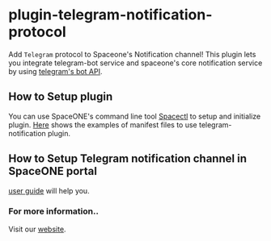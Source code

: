 # plugin-telegram-notification-protocol

Add `Telegram` protocol to Spaceone's Notification channel! This plugin lets you integrate telegram-bot service and spaceone's core notification service by using [telegram's bot API](https://core.telegram.org/bots/api). <br>

## How to Setup plugin
You can use SpaceONE's command line tool [Spacectl](https://github.com/cloudforet-io/spacectl) to setup and initialize plugin. 
[Here](https://github.com/cloudforet-io/plugin-telegram-noti-protocol/tree/master/test/spacectl) shows the examples of manifest files to use telegram-notification plugin.

## How to Setup Telegram notification channel in SpaceONE portal
[user guide](docs/ko/GUIDE.md) will help you. 

### For more information..
Visit our [website](https://cloudforet.io/).
